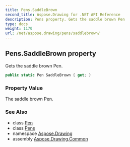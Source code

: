 ```yaml
---
title: Pens.SaddleBrown
second_title: Aspose.Drawing for .NET API Reference
description: Pens property. Gets the saddle brown Pen
type: docs
weight: 1170
url: /net/aspose.drawing/pens/saddlebrown/
---
```

## Pens.SaddleBrown property

Gets the saddle brown Pen.

```csharp
public static Pen SaddleBrown { get; }
```

### Property Value

The saddle brown Pen.

### See Also

* class [Pen](../../pen/)
* class [Pens](../)
* namespace [Aspose.Drawing](../../pens/)
* assembly [Aspose.Drawing.Common](../../../)


